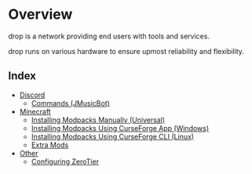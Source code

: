 # Overview

drop is a network providing end users with tools and services.

drop runs on various hardware to ensure upmost reliability and flexibility.

## Index

- [Discord](https://drop8k.github.io/docs/discord/main.html)
   - [Commands (JMusicBot)](https://drop8k.github.io/docs/discord/commands1.html)
- [Minecraft](https://drop8k.github.io/docs/server/main.html)
   - [Installing Modpacks Manually (Universal)](https://drop8k.github.io/docs/server/installation0.html)
   - [Installing Modpacks Using CurseForge App (Windows)](https://drop8k.github.io/docs/server/installation1.html)
   - [Installing Modpacks Using CurseForge CLI (Linux)](https://drop8k.github.io/docs/server/installation2.html)
   - [Extra Mods](https://drop8k.github.io/docs/server/extras.html)
- [Other](https://drop8k.github.io/docs/misc/main.html)
   - [Configuring ZeroTier](https://drop8k.github.io/docs/misc/zerotier.html)
